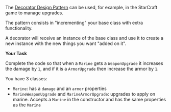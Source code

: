 The [Decorator Design Pattern](https://www.youtube.com/watch?v=17XTOODeWQE) can be used, for example, in the StarCraft game to manage upgrades.

The pattern consists in "incrementing" your base class with extra functionality.

A decorator will receive an instance of the base class and use it to create a new instance with the new things you want "added on it".

**Your Task**

Complete the code so that when a `Marine` gets a `WeaponUpgrade` it increases the damage by `1`, and if it is a `ArmorUpgrade` then increase the armor by `1`.

You have 3 classes:
- `Marine`: has a `damage` and an `armor` properties
- `MarineWeaponUpgrade` and `MarineArmorUpgrade`: upgrades to apply on marine. Accepts a `Marine` in the constructor and has the same properties as the `Marine`
